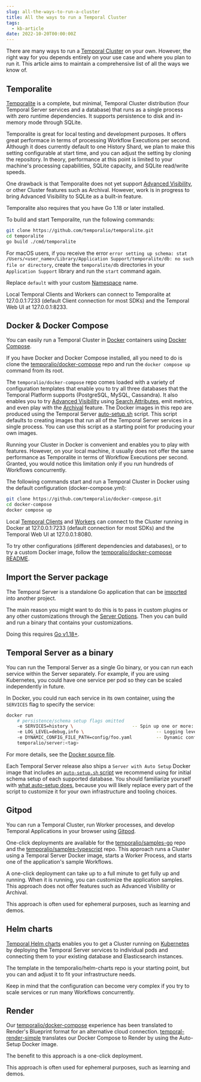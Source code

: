 ```yaml
---
slug: all-the-ways-to-run-a-cluster
title: All the ways to run a Temporal Cluster
tags:
  - kb-article
date: 2022-10-20T00:00:00Z
---
```


There are many ways to run a [Temporal Cluster](/clusters) on your own.
However, the right way for you depends entirely on your use case and where you plan to run it.
This article aims to maintain a comprehensive list of all the ways we know of.

<!-- truncate -->

## Temporalite

[Temporalite](https://github.com/temporalio/temporalite/cmd/temporalite) is a complete, but minimal, Temporal Cluster distribution (four Temporal Server services and a database) that runs as a single process with zero runtime dependencies.
It supports persistence to disk and in-memory mode through SQLite.

Temporalite is great for local testing and development purposes.
It offers great performace in terms of processing Workflow Executions per second.
Although it does currently default to one History Shard, we plan to make this setting configurable at start time, and you can adjust the setting by cloning the repository.
In theory, performance at this point is limited to your machine's processing capabilities, SQLite capacity, and SQLite read/write speeds.

One drawback is that Temporalite does not yet support [Advanced Visibility](/visibility/#advanced-visibility), or other Cluster features such as Archival.
However, work is in progress to bring Advanced Visibility to SQLite as a built-in feature.

Temporalite also requires that you have Go 1.18 or later installed.

To build and start Temporalite, run the following commands:

```bash
git clone https://github.com/temporalio/temporalite.git
cd temporalite
go build ./cmd/temporalite
```

For macOS users, if you receive the error `error setting up schema: stat /Users/<user_name>/Library/Application Support/temporalite/db: no such file or directory`, create the `temporalite/db` directories in your `Application Support` library and run the `start` command again.

Replace `default` with your custom [Namespace](/namespaces) name.

Local Temporal Clients and Workers can connect to Temporalite at 127.0.0.1:7233 (default Client connection for most SDKs) and the Temporal Web UI at 127.0.0.1:8233.

## Docker & Docker Compose

You can easily run a Temporal Cluster in [Docker](https://docs.docker.com/engine/install) containers using [Docker Compose](https://docs.docker.com/compose/install).

If you have Docker and Docker Compose installed, all you need to do is clone the [temporalio/docker-compose](https://github.com/temporalio/docker-compose) repo and run the `docker compose up` command from its root.

The `temporalio/docker-compose` repo comes loaded with a variety of configuration templates that enable you to try all three databases that the Temporal Platform supports (PostgreSQL, MySQL, Cassandra).
It also enables you to try [Advanced Visibility](/visibility/#advanced-visibility) using [Search Attributes](/visibility/#search-attribute), emit metrics, and even play with the [Archival](/clusters/#archival) feature.
The Docker images in this repo are produced using the Temporal Server [auto-setup.sh](https://github.com/temporalio/docker-builds/blob/main/docker/auto-setup.sh) script.
This script defaults to creating images that run all of the Temporal Server services in a single process.
You can use this script as a starting point for producing your own images.

Running your Cluster in Docker is convenient and enables you to play with features.
However, on your local machine, it usually does not offer the same performance as Temporalite in terms of Workflow Executions per second.
Granted, you would notice this limitation only if you run hundreds of Workflows concurrently.

The following commands start and run a Temporal Cluster in Docker using the default configuration (docker-compose.yml):

```bash
git clone https://github.com/temporalio/docker-compose.git
cd docker-compose
docker compose up
```

Local [Temporal Clients](/temporal/#temporal-client) and [Workers](/workers) can connect to the Cluster running in Docker at 127.0.0.1:7233 (default connection for most SDKs) and the Temporal Web UI at 127.0.0.1:8080.

To try other configurations (different dependencies and databases), or to try a custom Docker image, follow the [temporalio/docker-compose README](https://github.com/temporalio/docker-compose/blob/main/README.md).

## Import the Server package

The Temporal Server is a standalone Go application that can be [imported](/references/server-options) into another project.

The main reason you might want to do this is to pass in custom plugins or any other customizations through the [Server Options](/references/server-options).
Then you can build and run a binary that contains your customizations.

Doing this requires [Go v1.18+](https://github.com/temporalio/temporal/blob/master/CONTRIBUTING.md).

## Temporal Server as a binary

You can run the Temporal Server as a single Go binary, or you can run each service within the Server separately.
For example, if you are using Kubernetes, you could have one service per pod so they can be scaled independently in future.

In Docker, you could run each service in its own container, using the `SERVICES` flag to specify the service:

```bash
docker run
    # persistence/schema setup flags omitted
    -e SERVICES=history \                      -- Spin up one or more: history, matching, worker, frontend
    -e LOG_LEVEL=debug,info \                           -- Logging level
    -e DYNAMIC_CONFIG_FILE_PATH=config/foo.yaml         -- Dynamic config file to be watched
    temporalio/server:<tag>
```

For more details, see the [Docker source file](https://github.com/temporalio/temporal/tree/master/docker).

Each Temporal Server release also ships a `Server with Auto Setup` Docker image that includes an [`auto-setup.sh` script](https://github.com/temporalio/docker-builds/blob/main/docker/auto-setup.sh) we recommend using for initial schema setup of each supported database.
You should familiarize yourself with [what auto-setup does](https://temporal.io/blog/auto-setup), because you will likely replace every part of the script to customize it for your own infrastructure and tooling choices.

## Gitpod

You can run a Temporal Cluster, run Worker processes, and develop Temporal Applications in your browser using [Gitpod](https://www.gitpod.io/).

One-click deployments are available for the [temporalio/samples-go](https://github.com/temporalio/samples-go) repo and the [temporalio/samples-typescript](https://github.com/temporalio/samples-typescript) repo.
This approach runs a Cluster using a Temporal Server Docker image, starts a Worker Process, and starts one of the application's sample Workflows.

A one-click deployment can take up to a full minute to get fully up and running.
When it is running, you can customize the application samples.
This approach does not offer features such as Advanced Visibility or Archival.

This approach is often used for ephemeral purposes, such as learning and demos.

## Helm charts

[Temporal Helm charts](https://github.com/temporalio/helm-charts) enables you to get a Cluster running on [Kubernetes](https://kubernetes.io/) by deploying the Temporal Server services to individual pods and connecting them to your existing database and Elasticsearch instances.

The template in the temporalio/helm-charts repo is your starting point, but you can and adjust it to fit your infrastructure needs.

Keep in mind that the configuration can become very complex if you try to scale services or run many Workflows concurrently.

## Render

Our [temporalio/docker-compose](https://github.com/temporalio/docker-compose) experience has been translated to Render's Blueprint format for an alternative cloud connection.
[temporal-render-simple](https://github.com/temporalio/temporal-render-simple) translates our Docker Compose to Render by using the Auto-Setup Docker image.

The benefit to this approach is a one-click deployment.

This approach is often used for ephemeral purposes, such as learning and demos.
